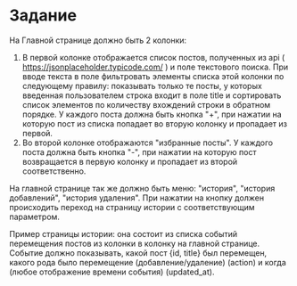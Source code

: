 # Задание

На Главной странице должно быть 2 колонки:
1. В первой колонке отображается список постов, полученных из api ( https://jsonplaceholder.typicode.com/ ) и поле текстового поиска. При вводе текста в поле фильтровать элементы списка этой колонки по следующему правилу: показывать только те посты, у которых введенная пользователем строка входит в поле title и сортировать список элементов по количеству вхождений строки в обратном порядке.
У каждого поста должна быть кнопка "+", при нажатии на которую пост из списка попадает во вторую колонку и пропадает из первой.
2. Во второй колонке отображаются "избранные посты". У каждого поста должна быть кнопка "-", при нажатии на которую пост возвращается в первую колонку и пропадает из второй соответственно.

На главной странице так же должно быть меню: "история", "история добавлений", "история удаления". При нажатии на кнопку должен происходить переход на страницу истории с соответствующим параметром.

Пример страницы истории: она состоит из списка событий перемещения постов из колонки в колонку на главной странице. Событие должно показывать, какой пост {id, title} был перемещен, какого рода было перемещение (добавление/удаление) (action) и когда (любое отображение времени события) (updated_at).